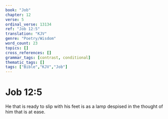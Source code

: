 ```yaml
---
book: "Job"
chapter: 12
verse: 5
ordinal_verse: 13134
ref: "Job 12:5"
translation: "KJV"
genre: "Poetry/Wisdom"
word_count: 23
topics: []
cross_references: []
grammar_tags: [contrast, conditional]
thematic_tags: []
tags: ["Bible","KJV","Job"]
---
```


# Job 12:5

He that is ready to slip with his feet is as a lamp despised in the thought of him that is at ease.

